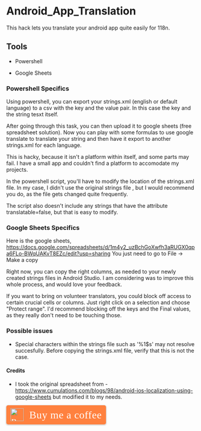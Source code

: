 # Android_App_Translation
This hack lets you translate your android app quite easily for 118n. 

## Tools

* Powershell

* Google Sheets


### Powershell Specifics
Using powershell, you can export your strings.xml (english or default language) to a csv with the key and the value pair. 
In this case the key and the string tesxt itself. 

After going through this task, you can then upload it to google sheets (free spreadsheet solution). 
Now you can play with some formulas to use google translate to translate your string and then have it export to another strings.xml for each language. 

This is hacky, because it isn't a platform within itself, and some parts may fail. 
I have a small app and couldn't find a platform to accomodate my projects. 

In the powershell script, you'll have to modify the location of the strings.xml file. 
In my case, I didn't use the original strings file , but I would recommend you do, as the file gets changed quite frequently. 

The script also doesn't include any strings that have the attribute translatable=false, but that is easy to modify.

### Google Sheets Specifics

Here is the google sheets, https://docs.google.com/spreadsheets/d/1m4y2_uzBchGoXwfh3aRUGX0qpa6FLo-BWqUAKvT8EZc/edit?usp=sharing 
You just need to go to File -> Make a copy

Right now, you can copy the right columns, as needed to your newly created strings files in Android Studio. I am considering was to improve this whole process, and would love your feedback.

If you want to bring on volunteer translators, you could block off access to certain crucial cells or columns. Just right click on a selection and choose "Protect range". I'd recommend blocking off the keys and the Final values, as they really don't need to be touching those. 

### Possible issues

* Special characters within the strings file such as '%1$s' may not resolve succesfully. Before copying the strings.xml file, verify that this is not the case. 

#### Credits

* I took the original spreadsheet from - https://www.cumulations.com/blogs/98/android-ios-localization-using-google-sheets
but modified it to my needs. 


<style>.bmc-button img{height: 34px !important;width: 35px !important;margin-bottom: 1px !important;box-shadow: none !important;border: none !important;vertical-align: middle !important;}.bmc-button{padding: 7px 10px 7px 10px !important;line-height: 35px !important;height:51px !important;min-width:217px !important;text-decoration: none !important;display:inline-flex !important;color:#FFFFFF !important;background-color:#FF813F !important;border-radius: 5px !important;border: 1px solid transparent !important;padding: 7px 10px 7px 10px !important;font-size: 22px !important;letter-spacing: 0.6px !important;box-shadow: 0px 1px 2px rgba(190, 190, 190, 0.5) !important;-webkit-box-shadow: 0px 1px 2px 2px rgba(190, 190, 190, 0.5) !important;margin: 0 auto !important;font-family:'Cookie', cursive !important;-webkit-box-sizing: border-box !important;box-sizing: border-box !important;-o-transition: 0.3s all linear !important;-webkit-transition: 0.3s all linear !important;-moz-transition: 0.3s all linear !important;-ms-transition: 0.3s all linear !important;transition: 0.3s all linear !important;}.bmc-button:hover, .bmc-button:active, .bmc-button:focus {-webkit-box-shadow: 0px 1px 2px 2px rgba(190, 190, 190, 0.5) !important;text-decoration: none !important;box-shadow: 0px 1px 2px 2px rgba(190, 190, 190, 0.5) !important;opacity: 0.85 !important;color:#FFFFFF !important;}</style><link href="https://fonts.googleapis.com/css?family=Cookie" rel="stylesheet"><a class="bmc-button" target="_blank" href="https://www.buymeacoffee.com/aviparshan"><img src="https://cdn.buymeacoffee.com/buttons/bmc-new-btn-logo.svg" alt="Buy me a coffee"><span style="margin-left:15px;font-size:28px !important;">Buy me a coffee</span></a>

